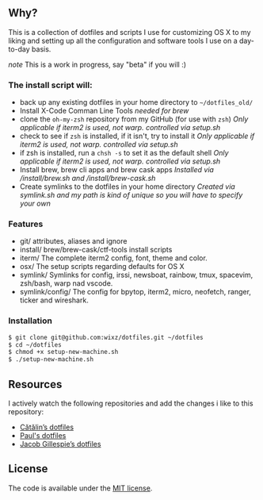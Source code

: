 ## Why? ##

This is a collection of dotfiles and scripts I use for customizing OS X to my liking and setting up all the configuration and software tools I use on a day-to-day basis.

*note* This is a work in progress, say "beta" if you will :)

### The install script will: ###

* back up any existing dotfiles in your home directory to `~/dotfiles_old/`
* Install X-Code Comman Line Tools *needed for brew*
* clone the `oh-my-zsh` repository from my GitHub (for use with `zsh`) *Only applicable if iterm2 is used, not warp. controlled via setup.sh*
* check to see if `zsh` is installed, if it isn't, try to install it *Only applicable if iterm2 is used, not warp. controlled via setup.sh*
* if zsh is installed, run a `chsh -s` to set it as the default shell *Only applicable if iterm2 is used, not warp. controlled via setup.sh*
* Install brew, brew cli apps and brew cask apps *Installed via /install/brew.sh and /install/brew-cask.sh*
* Create symlinks to the dotfiles in your home directory *Created via symlink.sh and my path is kind of unique so you will have to specify your own*

### Features ###

* git/ attributes, aliases and ignore
* install/ brew/brew-cask/ctf-tools install scripts
* iterm/ The complete iterm2 config, font, theme and color.
* osx/ The setup scripts regarding defaults for OS X
* symlink/ Symlinks for config, irssi, newsboat, rainbow, tmux, spacevim, zsh/bash, warp nad vscode.
* symlink/config/ The config for bpytop, iterm2, micro, neofetch, ranger, ticker and wireshark.

### Installation ###

```sh
$ git clone git@github.com:wixz/dotfiles.git ~/dotfiles
$ cd ~/dotfiles
$ chmod +x setup-new-machine.sh
$ ./setup-new-machine.sh
```

## Resources ##

I actively watch the following repositories and add the changes i like to this repository:

- [Cătălin’s dotfiles](https://github.com/alrra/dotfiles)
- [Paul's dotfiles](https://github.com/paulirish/dotfiles)
- [Jacob Gillespie’s dotfiles](https://github.com/jacobwg/dotfiles)

## License ##

The code is available under the [MIT license](LICENSE).
